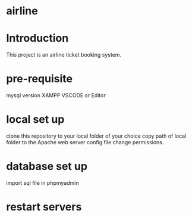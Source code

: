 # airline

# Introduction
This project is an airline ticket booking system. 

# pre-requisite
mysql version
XAMPP
VSCODE or Editor

# local set up
clone this repository to your local folder of your choice
copy path of local folder to the Apache web server config file
change permissions.

# database set up
import sql file in phpmyadmin

# restart servers
